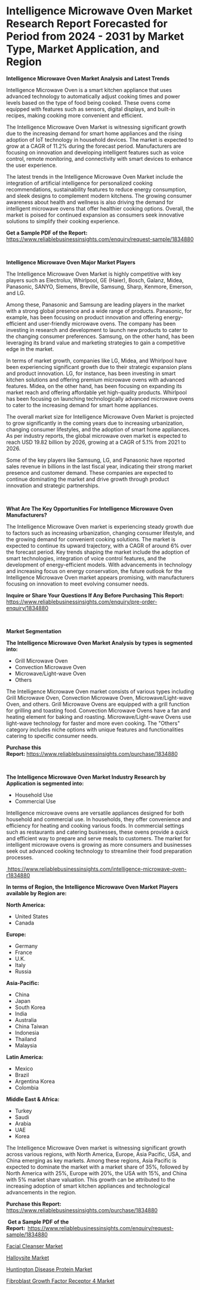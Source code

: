 <p><h1>Intelligence Microwave Oven Market Research Report Forecasted for Period from 2024 -  2031 by Market Type, Market Application, and Region</h1></p><p><strong>Intelligence Microwave Oven Market Analysis and Latest Trends</strong></p>
<p><p>Intelligence Microwave Oven is a smart kitchen appliance that uses advanced technology to automatically adjust cooking times and power levels based on the type of food being cooked. These ovens come equipped with features such as sensors, digital displays, and built-in recipes, making cooking more convenient and efficient.</p><p>The Intelligence Microwave Oven Market is witnessing significant growth due to the increasing demand for smart home appliances and the rising adoption of IoT technology in household devices. The market is expected to grow at a CAGR of 11.2% during the forecast period. Manufacturers are focusing on innovation and developing intelligent features such as voice control, remote monitoring, and connectivity with smart devices to enhance the user experience.</p><p>The latest trends in the Intelligence Microwave Oven Market include the integration of artificial intelligence for personalized cooking recommendations, sustainability features to reduce energy consumption, and sleek designs to complement modern kitchens. The growing consumer awareness about health and wellness is also driving the demand for intelligent microwave ovens that offer healthier cooking options. Overall, the market is poised for continued expansion as consumers seek innovative solutions to simplify their cooking experience.</p></p>
<p><strong>Get a Sample PDF of the Report:&nbsp;</strong> <a href="https://www.reliablebusinessinsights.com/enquiry/request-sample/1834880">https://www.reliablebusinessinsights.com/enquiry/request-sample/1834880</a></p>
<p>&nbsp;</p>
<p><strong>Intelligence Microwave Oven Major Market Players</strong></p>
<p><p>The Intelligence Microwave Oven Market is highly competitive with key players such as Electrolux, Whirlpool, GE (Haier), Bosch, Galanz, Midea, Panasonic, SANYO, Siemens, Breville, Samsung, Sharp, Kenmore, Emerson, and LG. </p><p>Among these, Panasonic and Samsung are leading players in the market with a strong global presence and a wide range of products. Panasonic, for example, has been focusing on product innovation and offering energy-efficient and user-friendly microwave ovens. The company has been investing in research and development to launch new products to cater to the changing consumer preferences. Samsung, on the other hand, has been leveraging its brand value and marketing strategies to gain a competitive edge in the market.</p><p>In terms of market growth, companies like LG, Midea, and Whirlpool have been experiencing significant growth due to their strategic expansion plans and product innovation. LG, for instance, has been investing in smart kitchen solutions and offering premium microwave ovens with advanced features. Midea, on the other hand, has been focusing on expanding its market reach and offering affordable yet high-quality products. Whirlpool has been focusing on launching technologically advanced microwave ovens to cater to the increasing demand for smart home appliances.</p><p>The overall market size for Intelligence Microwave Oven Market is projected to grow significantly in the coming years due to increasing urbanization, changing consumer lifestyles, and the adoption of smart home appliances. As per industry reports, the global microwave oven market is expected to reach USD 19.82 billion by 2026, growing at a CAGR of 5.1% from 2021 to 2026.</p><p>Some of the key players like Samsung, LG, and Panasonic have reported sales revenue in billions in the last fiscal year, indicating their strong market presence and customer demand. These companies are expected to continue dominating the market and drive growth through product innovation and strategic partnerships.</p></p>
<p>&nbsp;</p>
<p><strong>What Are The Key Opportunities For Intelligence Microwave Oven Manufacturers?</strong></p>
<p><p>The Intelligence Microwave Oven market is experiencing steady growth due to factors such as increasing urbanization, changing consumer lifestyle, and the growing demand for convenient cooking solutions. The market is expected to continue its upward trajectory, with a CAGR of around 6% over the forecast period. Key trends shaping the market include the adoption of smart technologies, integration of voice control features, and the development of energy-efficient models. With advancements in technology and increasing focus on energy conservation, the future outlook for the Intelligence Microwave Oven market appears promising, with manufacturers focusing on innovation to meet evolving consumer needs.</p></p>
<p><strong>Inquire or Share Your Questions If Any Before Purchasing This Report:</strong> <a href="https://www.reliablebusinessinsights.com/enquiry/pre-order-enquiry/1834880">https://www.reliablebusinessinsights.com/enquiry/pre-order-enquiry/1834880</a></p>
<p>&nbsp;</p>
<p><strong>Market Segmentation</strong></p>
<p><strong>The Intelligence Microwave Oven Market Analysis by types is segmented into:</strong></p>
<p><ul><li>Grill Microwave Oven</li><li>Convection Microwave Oven</li><li>Microwave/Light-wave Oven</li><li>Others</li></ul></p>
<p><p>The Intelligence Microwave Oven market consists of various types including Grill Microwave Oven, Convection Microwave Oven, Microwave/Light-wave Oven, and others. Grill Microwave Ovens are equipped with a grill function for grilling and toasting food. Convection Microwave Ovens have a fan and heating element for baking and roasting. Microwave/Light-wave Ovens use light-wave technology for faster and more even cooking. The "Others" category includes niche options with unique features and functionalities catering to specific consumer needs.</p></p>
<p><strong>Purchase this Report:&nbsp;</strong><a href="https://www.reliablebusinessinsights.com/purchase/1834880">https://www.reliablebusinessinsights.com/purchase/1834880</a></p>
<p>&nbsp;</p>
<p><strong>The Intelligence Microwave Oven Market Industry Research by Application is segmented into:</strong></p>
<p><ul><li>Household Use</li><li>Commercial Use</li></ul></p>
<p><p>Intelligence microwave ovens are versatile appliances designed for both household and commercial use. In households, they offer convenience and efficiency for heating and cooking various foods. In commercial settings such as restaurants and catering businesses, these ovens provide a quick and efficient way to prepare and serve meals to customers. The market for intelligent microwave ovens is growing as more consumers and businesses seek out advanced cooking technology to streamline their food preparation processes.</p></p>
<p><a href="https://www.reliablebusinessinsights.com/intelligence-microwave-oven-r1834880">&nbsp;https://www.reliablebusinessinsights.com/intelligence-microwave-oven-r1834880</a></p>
<p><strong>In terms of Region, the Intelligence Microwave Oven Market Players available by Region are:</strong></p>
<p>
    <p> <strong> North America: </strong>
        <ul>
            <li>United States</li>
            <li>Canada</li>
        </ul>
        </p> 
    <p> <strong> Europe: </strong>
        <ul>
            <li>Germany</li>
            <li>France</li>
            <li>U.K.</li>
            <li>Italy</li>
            <li>Russia</li>
        </ul>
        </p> 
    <p> <strong> Asia-Pacific: </strong>
        <ul>
            <li>China</li>
            <li>Japan</li>
            <li>South Korea</li>
            <li>India</li>
            <li>Australia</li>
            <li>China Taiwan</li>
            <li>Indonesia</li>
            <li>Thailand</li>
            <li>Malaysia</li>
        </ul>
        </p> 
    <p> <strong> Latin America: </strong>
        <ul>
            <li>Mexico</li>
            <li>Brazil</li>
            <li>Argentina Korea</li>
            <li>Colombia</li>
        </ul>
        </p> 
    <p> <strong> Middle East & Africa: </strong>
        <ul>
            <li>Turkey</li>
            <li>Saudi</li>
            <li>Arabia</li>
            <li>UAE</li>
            <li>Korea</li>
        </ul>
    </p>
    </p>
<p><p>The Intelligence Microwave Oven market is witnessing significant growth across various regions, with North America, Europe, Asia Pacific, USA, and China emerging as key markets. Among these regions, Asia Pacific is expected to dominate the market with a market share of 35%, followed by North America with 25%, Europe with 20%, the USA with 15%, and China with 5% market share valuation. This growth can be attributed to the increasing adoption of smart kitchen appliances and technological advancements in the region.</p></p>
<p><strong>Purchase this Report: </strong><a href="https://www.reliablebusinessinsights.com/purchase/1834880">https://www.reliablebusinessinsights.com/purchase/1834880</a></p>
<p>&nbsp;<strong>Get a Sample PDF of the Report:&nbsp;&nbsp;</strong><a href="https://www.reliablebusinessinsights.com/enquiry/request-sample/1834880">https://www.reliablebusinessinsights.com/enquiry/request-sample/1834880</a></p>
<p><strong></strong></p>
<p><p><a href="https://www.linkedin.com/pulse/comprehensive-analysis-global-facial-cleanser-market-growth-jfl2f">Facial Cleanser Market</a></p><p><a href="https://www.linkedin.com/pulse/global-halloysite-market-focus-product-type-pure-halloysitehybrids-1ajde">Halloysite Market</a></p><p><a href="https://github.com/cameroneffertz/Market-Research-Report-List-2/blob/main/huntington-disease-protein-market.md">Huntington Disease Protein Market</a></p><p><a href="https://github.com/mbisetmhermsr/Market-Research-Report-List-3/blob/main/fibroblast-growth-factor-receptor-4-market.md">Fibroblast Growth Factor Receptor 4 Market</a></p></p>